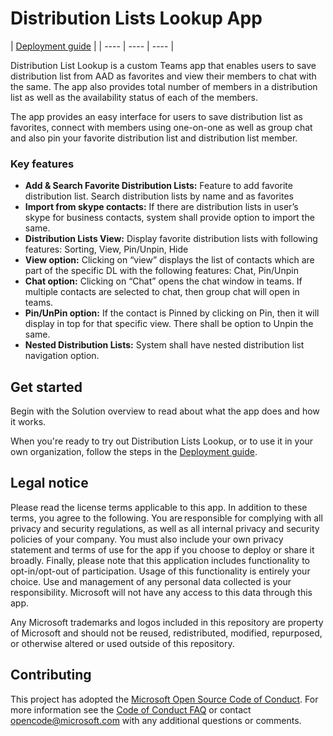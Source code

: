 # Distribution Lists Lookup App

| [Deployment guide](https://msteams-captain.visualstudio.com/xGrowth%20Custom%20Solutioning/_git/msteams-poc-dllookup?path=%2FDeployment%2FDeployment%20Guide%20v1.2.docx&version=GBdevelopment2) |
| ---- | ---- | ---- |

Distribution List Lookup is a custom Teams app that enables users to save distribution list from AAD as favorites and view their members to chat with the same. The app also provides total number of members in a distribution list as well as the availability status of each of the members.

The app provides an easy interface for users to save distribution list as favorites, connect with members using one-on-one as well as group chat and also pin your favorite distribution list and distribution list member. 

### Key features
* **Add & Search Favorite Distribution Lists:** Feature to add favorite distribution list. Search distribution lists by name and as favorites
* **Import from skype contacts:** If there are distribution lists in user’s skype for business contacts, system shall provide option to import the same.
* **Distribution Lists View:** Display favorite distribution lists with following features: Sorting, View, Pin/Unpin, Hide
* **View option:** Clicking on “view” displays the list of contacts which are part of the specific DL with the following features: Chat, Pin/Unpin 
* **Chat option:** Clicking on “Chat” opens the chat window in teams. If multiple contacts are selected to chat, then group chat will open in teams.
* **Pin/UnPin option:** If the contact is Pinned by clicking on Pin, then it will display in top for that specific view. There shall be option to Unpin the same.
* **Nested Distribution Lists:** System shall have nested distribution list navigation option.

## Get started

Begin with the Solution overview to read about what the app does and how it works.

When you're ready to try out Distribution Lists Lookup, or to use it in your own organization, follow the steps in the [Deployment guide](https://msteams-captain.visualstudio.com/xGrowth%20Custom%20Solutioning/_git/msteams-poc-dllookup?path=%2FDeployment%2FDeployment%20Guide%20v1.2.docx&version=GBdevelopment2).

## Legal notice

Please read the license terms applicable to this app. In addition to these terms, you agree to the following. You are responsible for complying with all privacy and security regulations, as well as all internal privacy and security policies of your company. You must also include your own privacy statement and terms of use for the app if you choose to deploy or share it broadly. Finally, please note that this application includes functionality to opt-in/opt-out of participation. Usage of this functionality is entirely your choice. Use and management of any personal data collected is your responsibility. Microsoft will not have any access to this data through this app.

Any Microsoft trademarks and logos included in this repository are property of Microsoft and should not be reused, redistributed, modified, repurposed, or otherwise altered or used outside of this repository.

## Contributing

This project has adopted the [Microsoft Open Source Code of Conduct](https://opensource.microsoft.com/codeofconduct/).
For more information see the [Code of Conduct FAQ](https://opensource.microsoft.com/codeofconduct/faq/) or
contact [opencode@microsoft.com](mailto:opencode@microsoft.com) with any additional questions or comments.
